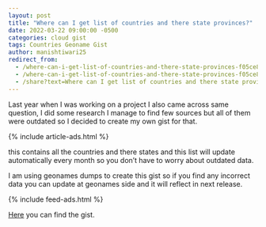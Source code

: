 ```yaml
---
layout: post
title: "Where can I get list of countries and there state provinces?"
date: 2022-03-22 09:00:00 -0500
categories: cloud gist
tags: Countries Geoname Gist
author: manishtiwari25
redirect_from:
  - /where-can-i-get-list-of-countries-and-there-state-provinces-f05ce8f50928
  - /where-can-i-get-list-of-countries-and-there-state-provinces-f05ce8f50928?source=user_profile---------4----------------------------
  - /share?text=Where can I get list of countries and there state provinces? - bitesinbyte https://blogs.bitesinbyte.com//posts/List-Countries/
---
```


Last year when I was working on a project I also came across same question, I did some research I manage to find few sources but all of them were outdated so I decided to create my own gist for that.

{% include article-ads.html %}

this contains all the countries and there states and this list will update automatically every month so you don’t have to worry about outdated data.

I am using geonames dumps to create this gist so if you find any incorrect data you can update at geonames side and it will reflect in next release.

{% include feed-ads.html %}

[Here](https://gist.github.com/manishtiwari25/0fa055ee14f29ee6a7654d50af20f095) you can find the gist.
